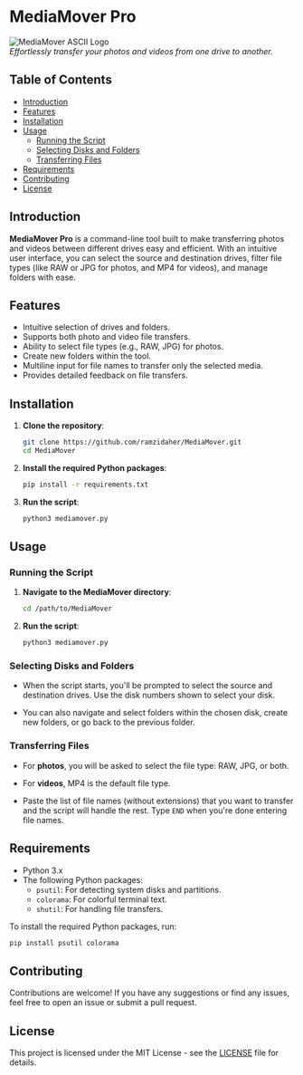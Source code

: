 
# MediaMover Pro

![MediaMover ASCII Logo](https://postimg.cc/hhLRZBGd)  
*Effortlessly transfer your photos and videos from one drive to another.*

## Table of Contents
- [Introduction](#introduction)
- [Features](#features)
- [Installation](#installation)
- [Usage](#usage)
  - [Running the Script](#running-the-script)
  - [Selecting Disks and Folders](#selecting-disks-and-folders)
  - [Transferring Files](#transferring-files)
- [Requirements](#requirements)
- [Contributing](#contributing)
- [License](#license)

## Introduction

**MediaMover Pro** is a command-line tool built to make transferring photos and videos between different drives easy and efficient. With an intuitive user interface, you can select the source and destination drives, filter file types (like RAW or JPG for photos, and MP4 for videos), and manage folders with ease.

## Features
- Intuitive selection of drives and folders.
- Supports both photo and video file transfers.
- Ability to select file types (e.g., RAW, JPG) for photos.
- Create new folders within the tool.
- Multiline input for file names to transfer only the selected media.
- Provides detailed feedback on file transfers.

## Installation

1. **Clone the repository**:
    ```bash
    git clone https://github.com/ramzidaher/MediaMover.git
    cd MediaMover
    ```

2. **Install the required Python packages**:
    ```bash
    pip install -r requirements.txt
    ```

3. **Run the script**:
    ```bash
    python3 mediamover.py
    ```

## Usage

### Running the Script

1. **Navigate to the MediaMover directory**:
    ```bash
    cd /path/to/MediaMover
    ```

2. **Run the script**:
    ```bash
    python3 mediamover.py
    ```

### Selecting Disks and Folders

- When the script starts, you'll be prompted to select the source and destination drives. Use the disk numbers shown to select your disk.
  
- You can also navigate and select folders within the chosen disk, create new folders, or go back to the previous folder.

### Transferring Files

- For **photos**, you will be asked to select the file type: RAW, JPG, or both.
  
- For **videos**, MP4 is the default file type.
  
- Paste the list of file names (without extensions) that you want to transfer and the script will handle the rest. Type `END` when you're done entering file names.

## Requirements
- Python 3.x
- The following Python packages:
  - `psutil`: For detecting system disks and partitions.
  - `colorama`: For colorful terminal text.
  - `shutil`: For handling file transfers.

To install the required Python packages, run:
```bash
pip install psutil colorama
```

## Contributing
Contributions are welcome! If you have any suggestions or find any issues, feel free to open an issue or submit a pull request.

## License
This project is licensed under the MIT License - see the [LICENSE](LICENSE) file for details.

